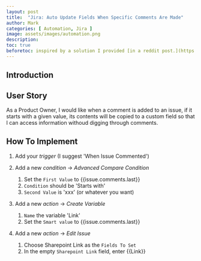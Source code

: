 ```yaml
---
layout: post
title:  "Jira: Auto Update Fields When Specific Comments Are Made"
author: Mark
categories: [ Automation, Jira ]
image: assets/images/automation.png
description: 
toc: true
beforetoc: inspired by a solution I provided [in a reddit post.](https://www.reddit.com/r/jira/comments/jwqhe2/comment/gctzc1e/?utm_term=35604468914&context=3&utm_medium=comment_embed&utm_source=embed&utm_name=296167ca-2a77-11eb-b0c5-0ee6fa4404d1&utm_content=timestamp)
---
```

## Introduction


## User Story
As a Product Owner, I would like when a comment is added to an issue, if it starts with a given value, its contents will be copied to a custom field so that I can access information withoud digging through comments.

## How To Implement

1.  Add your  _trigger_  (I suggest 'When Issue Commented')

2.  Add a new  _condition_  ->  _Advanced Compare Condition_
    1.  Set the  `First Value`  to {{issue.comments.last}}
    2.  `Condition`  should be 'Starts with'
    3.  `Second Value`  is 'xxx' (or whatever you want)
        
3.  Add a new  _action_  ->  _Create Variable_   
    1.  `Name`  the variable 'Link'        
    2.  Set the  `Smart value`  to {{issue.comments.last}}
        
4.  Add a new  _action_  ->  _Edit Issue_    
    1.  Choose Sharepoint Link as the  `Fields To Set`        
    2.  In the empty  `Sharepoint Link`  field, enter {{Link}}
<!--stackedit_data:
eyJwcm9wZXJ0aWVzIjoiYXV0aG9yOiBNYXJrXG5mZWF0dXJlZE
ltYWdlOiBhc3NldHMvaW1hZ2VzL1xuIiwiaGlzdG9yeSI6WzE3
MjQwMzk3NjEsLTE3MzQ1MDQ0NzAsLTIwMDAzNDkwMTEsMTg5Mj
k2MTkwMV19
-->